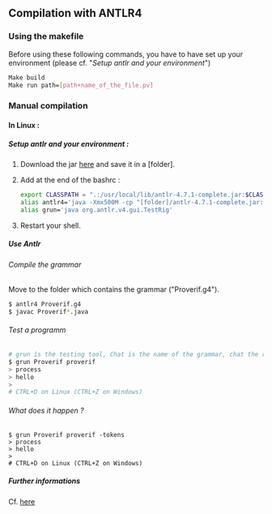 ## Compilation with ANTLR4

### Using the makefile

Before using these following commands, you have to have set up your environment (please cf. "*Setup antlr and your environment*")

```bash
Make build
Make run path=[path+name_of_the_file.pv]
```

### Manual compilation

#### In Linux :

##### Setup antlr and your environment : 

1. Download the jar [here](http://www.antlr.org/download/antlr-4.7.1-complete.jar) and save it in a [folder].

2. Add at the end of the bashrc :
	```bash
	export CLASSPATH = ".:/usr/local/lib/antlr-4.7.1-complete.jar:$CLASSPATH"
	alias antlr4='java -Xmx500M -cp "[folder]/antlr-4.7.1-complete.jar:$CLASSPATH" org.antlr.v4.Tool'
	alias grun='java org.antlr.v4.gui.TestRig'
	```

3. Restart your shell.

##### Use Antlr

###### Compile the grammar

Move to the folder which contains the grammar ("Proverif.g4").

```bash
$ antlr4 Proverif.g4
$ javac Proverif*.java
```

###### Test a programm

```bash
# grun is the testing tool, Chat is the name of the grammar, chat the rule that we want to parse
$ grun Proverif proverif
> process
> hello
>
# CTRL+D on Linux (CTRL+Z on Windows)
```

###### What does it happen ?

```
$ grun Proverif proverif -tokens
> process
> hello
>
# CTRL+D on Linux (CTRL+Z on Windows)
```
##### Further informations

Cf. [here](https://tomassetti.me/antlr-mega-tutorial/)
